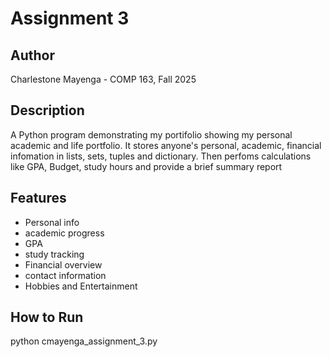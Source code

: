 # Assignment 3
 ## Author
 Charlestone Mayenga - COMP 163, Fall 2025
 ## Description
 A Python program demonstrating my portifolio showing my personal academic and life portfolio. It stores anyone's personal, academic, financial infomation in lists, sets, tuples and dictionary. Then perfoms calculations like GPA, Budget, study hours and provide a brief summary report
 ## Features
- Personal info
- academic progress
- GPA
- study tracking
- Financial overview
- contact information
- Hobbies and Entertainment
 ## How to Run
 python cmayenga_assignment_3.py

